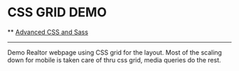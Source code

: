 # CSS GRID DEMO

** [Advanced CSS and Sass](https://codingheroes.io/)

---

Demo Realtor webpage using CSS grid for the layout. Most of the scaling down for mobile is taken care of thru css grid, media queries do the rest.

